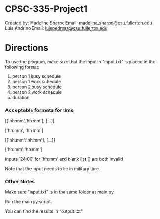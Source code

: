 # CPSC-335-Project1 
Created by:
Madeline Sharpe    Email: madeline_sharpe@csu.fullerton.edu
Luis Andrino       Email: luispedroaa@csu.fullerton.edu

# Directions
To use the program, make sure that the input in "input.txt" is placed in the following format:
1. person 1 busy schedule
2. person 1 work schedule
3. person 2 busy schedule
4. person 2 work schedule
5. duration

### Acceptable formats for time
\[\['hh:mm','hh:mm'\], \[...\]\]

\['hh:mm', 'hh:mm'\]

\[\['hh:mm':'hh:mm'\], \[...\]\]

\['hh:mm':'hh:mm'\]

Inputs '24:00' for 'hh:mm' and blank list [] are both invalid

Note that the input needs to be in military time.


### Other Notes
Make sure "input.txt" is in the same folder as main.py.

Run the main.py script.

You can find the results in "output.txt"
